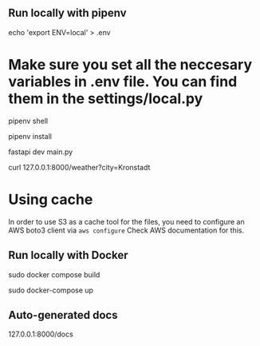 ## Run locally with pipenv

echo 'export ENV=local' > .env

# Make sure you set all the neccesary variables in .env file. You can find them in the settings/local.py

pipenv shell

pipenv install

fastapi dev main.py

curl 127.0.0.1:8000/weather?city=Kronstadt

# Using cache

In order to use S3 as a cache tool for the files, you need to configure an AWS boto3 client via `aws configure`
Check AWS documentation for this.

## Run locally with Docker

sudo docker compose build

sudo docker-compose up


## Auto-generated docs
127.0.0.1:8000/docs



